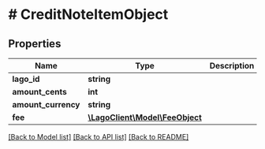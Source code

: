 # # CreditNoteItemObject

## Properties

Name | Type | Description | Notes
------------ | ------------- | ------------- | -------------
**lago_id** | **string** |  |
**amount_cents** | **int** |  |
**amount_currency** | **string** |  |
**fee** | [**\LagoClient\Model\FeeObject**](FeeObject.md) |  |

[[Back to Model list]](../../README.md#models) [[Back to API list]](../../README.md#endpoints) [[Back to README]](../../README.md)
